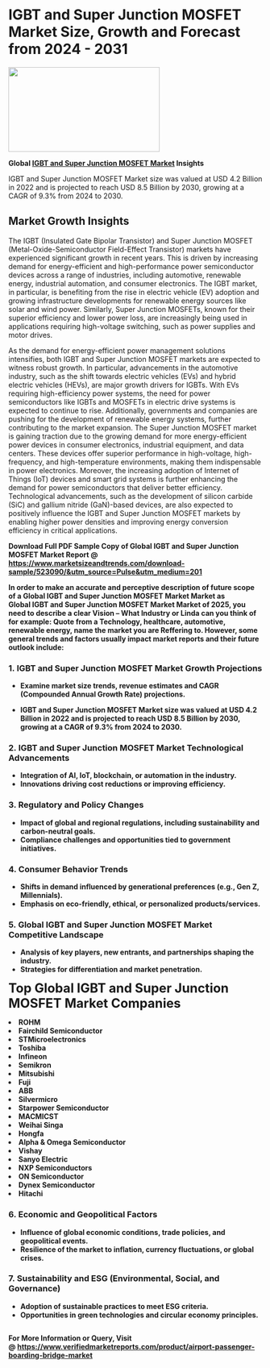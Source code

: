 <H1>IGBT and Super Junction MOSFET Market Size, Growth and Forecast from 2024 - 2031</H1><img class="aligncenter size-medium wp-image-584254" src="https://thirdeyenews.in/wp-content/uploads/2024/09/Global-Market-Research-300x168.jpeg" alt="" width="300" height="168" /><p><strong>Global&nbsp;<a href="https://www.marketsizeandtrends.com/download-sample/523090/&amp;utm_source=Pulse&amp;utm_medium=201">IGBT and Super Junction MOSFET Market</a> Insights</strong></p><p>IGBT and Super Junction MOSFET Market size was valued at USD 4.2 Billion in 2022 and is projected to reach USD 8.5 Billion by 2030, growing at a CAGR of 9.3% from 2024 to 2030.</p><p><h2>Market Growth Insights</h2> <p>The IGBT (Insulated Gate Bipolar Transistor) and Super Junction MOSFET (Metal-Oxide-Semiconductor Field-Effect Transistor) markets have experienced significant growth in recent years. This is driven by increasing demand for energy-efficient and high-performance power semiconductor devices across a range of industries, including automotive, renewable energy, industrial automation, and consumer electronics. The IGBT market, in particular, is benefiting from the rise in electric vehicle (EV) adoption and growing infrastructure developments for renewable energy sources like solar and wind power. Similarly, Super Junction MOSFETs, known for their superior efficiency and lower power loss, are increasingly being used in applications requiring high-voltage switching, such as power supplies and motor drives.</p> <p><strong></strong></p> <p>As the demand for energy-efficient power management solutions intensifies, both IGBT and Super Junction MOSFET markets are expected to witness robust growth. In particular, advancements in the automotive industry, such as the shift towards electric vehicles (EVs) and hybrid electric vehicles (HEVs), are major growth drivers for IGBTs. With EVs requiring high-efficiency power systems, the need for power semiconductors like IGBTs and MOSFETs in electric drive systems is expected to continue to rise. Additionally, governments and companies are pushing for the development of renewable energy systems, further contributing to the market expansion. The Super Junction MOSFET market is gaining traction due to the growing demand for more energy-efficient power devices in consumer electronics, industrial equipment, and data centers. These devices offer superior performance in high-voltage, high-frequency, and high-temperature environments, making them indispensable in power electronics. Moreover, the increasing adoption of Internet of Things (IoT) devices and smart grid systems is further enhancing the demand for power semiconductors that deliver better efficiency. Technological advancements, such as the development of silicon carbide (SiC) and gallium nitride (GaN)-based devices, are also expected to positively influence the IGBT and Super Junction MOSFET markets by enabling higher power densities and improving energy conversion efficiency in critical applications.</p> <p><strong></p><p><span class=""><strong>Download Full PDF Sample Copy of Global IGBT and Super Junction MOSFET Market Report</strong> @ <a href="https://www.marketsizeandtrends.com/download-sample/523090/&amp;utm_source=Pulse&amp;utm_medium=201" target="_blank">https://www.marketsizeandtrends.com/download-sample/523090/&amp;utm_source=Pulse&amp;utm_medium=201</a></span></p><p>In order to make an accurate and perceptive description of future scope of a Global&nbsp;IGBT and Super Junction MOSFET Market Market as Global&nbsp;IGBT and Super Junction MOSFET Market Market of 2025, you need to describe a clear Vision &ndash; What Industry or Linda can you think of for example: Quote from a Technology, healthcare, automotive, renewable energy, name the market you are Reffering to. However, some general trends and factors usually impact market reports and their future outlook include:</p><h3>1.&nbsp;<strong>IGBT and Super Junction MOSFET Market Growth Projections</strong></h3><ul><li>Examine market size trends, revenue estimates and CAGR (Compounded Annual Growth Rate) projections.</li><li><p>IGBT and Super Junction MOSFET Market size was valued at USD 4.2 Billion in 2022 and is projected to reach USD 8.5 Billion by 2030, growing at a CAGR of 9.3% from 2024 to 2030.</p></li></ul><h3>2.&nbsp;<strong>IGBT and Super Junction MOSFET Market Technological Advancements</strong></h3><ul><li>Integration of AI, IoT, blockchain, or automation in the industry.</li><li>Innovations driving cost reductions or improving efficiency.</li></ul><h3>3.&nbsp;<strong>Regulatory and Policy Changes</strong></h3><ul><li>Impact of global and regional regulations, including sustainability and carbon-neutral goals.</li><li>Compliance challenges and opportunities tied to government initiatives.</li></ul><h3>4.&nbsp;<strong>Consumer Behavior Trends</strong></h3><ul><li>Shifts in demand influenced by generational preferences (e.g., Gen Z, Millennials).</li><li>Emphasis on eco-friendly, ethical, or personalized products/services.</li></ul><h3>5.&nbsp;<strong>Global IGBT and Super Junction MOSFET Market Competitive Landscape</strong></h3><ul><li>Analysis of key players, new entrants, and partnerships shaping the industry.</li><li>Strategies for differentiation and market penetration.</li></ul><p data-pm-slice="1 1 []"><span style="color: inherit; font-family: inherit; font-size: 25px;">Top Global IGBT and Super Junction MOSFET Market Companies</span></p><div class="" data-test-id=""><p><li>ROHM</li><li> Fairchild Semiconductor</li><li> STMicroelectronics</li><li> Toshiba</li><li> Infineon</li><li> Semikron</li><li> Mitsubishi</li><li> Fuji</li><li> ABB</li><li> Silvermicro</li><li> Starpower Semiconductor</li><li> MACMICST</li><li> Weihai Singa</li><li> Hongfa</li><li> Alpha & Omega Semiconductor</li><li> Vishay</li><li> Sanyo Electric</li><li> NXP Semiconductors</li><li> ON Semiconductor</li><li> Dynex Semiconductor</li><li> Hitachi</li></p></div><h3>6.&nbsp;<strong>Economic and Geopolitical Factors</strong></h3><ul><li>Influence of global economic conditions, trade policies, and geopolitical events.</li><li>Resilience of the market to inflation, currency fluctuations, or global crises.</li></ul><h3>7.&nbsp;<strong>Sustainability and ESG (Environmental, Social, and Governance)</strong></h3><ul><li>Adoption of sustainable practices to meet ESG criteria.</li><li>Opportunities in green technologies and circular economy principles.</li></ul><h2><strong style="font-size: 14px;">For More Information or Query, Visit @&nbsp;</strong><a style="background-color: #ffffff; font-size: 14px;" href="https://www.marketsizeandtrends.com/report/igbt-and-super-junction-mosfet-market/" target="_blank">https://www.verifiedmarketreports.com/product/airport-passenger-boarding-bridge-market</a></h2>
